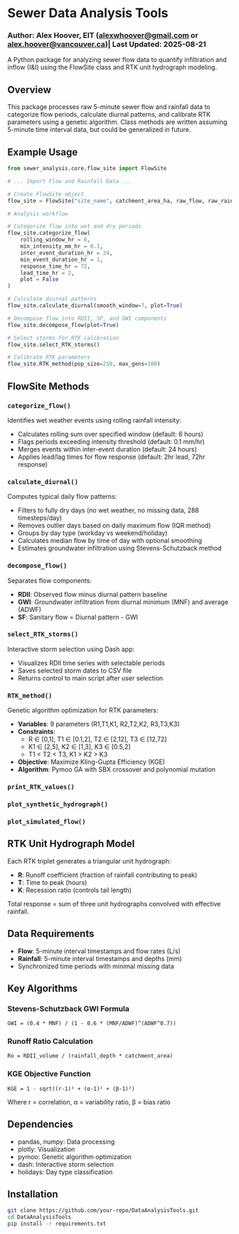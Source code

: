 # Sewer Data Analysis Tools
### Author: Alex Hoover, EIT (alexwhoover@gmail.com or alex.hoover@vancouver.ca)| Last Updated: 2025-08-21

A Python package for analyzing sewer flow data to quantify infiltration and inflow (I&I) using the FlowSite class and RTK unit hydrograph modeling.

## Overview

This package processes raw 5-minute sewer flow and rainfall data to categorize flow periods, calculate diurnal patterns, and calibrate RTK parameters using a genetic algorithm. Class methods are written assuming 5-minute time interval data, but could be generalized in future.

## Example Usage

```python
from sewer_analysis.core.flow_site import FlowSite

# ... Import Flow and Rainfall Data ...

# Create FlowSite object
flow_site = FlowSite("site_name", catchment_area_ha, raw_flow, raw_rainfall)

# Analysis workflow

# Categorize flow into wet and dry periods
flow_site.categorize_flow(          
    rolling_window_hr = 6,
    min_intensity_mm_hr = 0.1,
    inter_event_duration_hr = 24,
    min_event_duration_hr = 1,
    response_time_hr = 72,
    lead_time_hr = 2,
    plot = False
)

# Calculate diurnal patterns
flow_site.calculate_diurnal(smooth_window=7, plot=True)

# Decompose flow into RDII, SF, and GWI components
flow_site.decompose_flow(plot=True)

# Select storms for RTK calibration
flow_site.select_RTK_storms()

# Calibrate RTK parameters
flow_site.RTK_method(pop_size=250, max_gens=100)
```

## FlowSite Methods

### `categorize_flow()`
Identifies wet weather events using rolling rainfall intensity:
- Calculates rolling sum over specified window (default: 6 hours)
- Flags periods exceeding intensity threshold (default: 0.1 mm/hr)
- Merges events within inter-event duration (default: 24 hours)
- Applies lead/lag times for flow response (default: 2hr lead, 72hr response)

### `calculate_diurnal()`
Computes typical daily flow patterns:
- Filters to fully dry days (no wet weather, no missing data, 288 timesteps/day)
- Removes outlier days based on daily maximum flow (IQR method)
- Groups by day type (workday vs weekend/holiday)
- Calculates median flow by time of day with optional smoothing
- Estimates groundwater infiltration using Stevens-Schutzback method

### `decompose_flow()`
Separates flow components:
- **RDII**: Observed flow minus diurnal pattern baseline
- **GWI**: Groundwater infiltration from diurnal minimum (MNF) and average (ADWF)
- **SF**: Sanitary flow = Diurnal pattern - GWI

### `select_RTK_storms()`
Interactive storm selection using Dash app:
- Visualizes RDII time series with selectable periods
- Saves selected storm dates to CSV file
- Returns control to main script after user selection

### `RTK_method()`
Genetic algorithm optimization for RTK parameters:
- **Variables**: 9 parameters (R1,T1,K1, R2,T2,K2, R3,T3,K3)
- **Constraints**: 
  - R ∈ [0,1], T1 ∈ [0.1,2], T2 ∈ [2,12], T3 ∈ [12,72]
  - K1 ∈ [2,5], K2 ∈ [1,3], K3 ∈ [0.5,2]
  - T1 < T2 < T3, K1 > K2 > K3
- **Objective**: Maximize Kling-Gupta Efficiency (KGE)
- **Algorithm**: Pymoo GA with SBX crossover and polynomial mutation

### `print_RTK_values()`
### `plot_synthetic_hydrograph()`
### `plot_simulated_flow()`

## RTK Unit Hydrograph Model

Each RTK triplet generates a triangular unit hydrograph:
- **R**: Runoff coefficient (fraction of rainfall contributing to peak)
- **T**: Time to peak (hours)
- **K**: Recession ratio (controls tail length)

Total response = sum of three unit hydrographs convolved with effective rainfall.

## Data Requirements

- **Flow**: 5-minute interval timestamps and flow rates (L/s)
- **Rainfall**: 5-minute interval timestamps and depths (mm)
- Synchronized time periods with minimal missing data

## Key Algorithms

### Stevens-Schutzback GWI Formula
```
GWI = (0.4 * MNF) / (1 - 0.6 * (MNF/ADWF)^(ADWF^0.7))
```

### Runoff Ratio Calculation
```
Ro = RDII_volume / (rainfall_depth * catchment_area)
```

### KGE Objective Function
```
KGE = 1 - sqrt((r-1)² + (α-1)² + (β-1)²)
```
Where r = correlation, α = variability ratio, β = bias ratio

## Dependencies

- pandas, numpy: Data processing
- plotly: Visualization  
- pymoo: Genetic algorithm optimization
- dash: Interactive storm selection
- holidays: Day type classification

## Installation

```bash
git clone https://github.com/your-repo/DataAnalysisTools.git
cd DataAnalysisTools
pip install -r requirements.txt
```